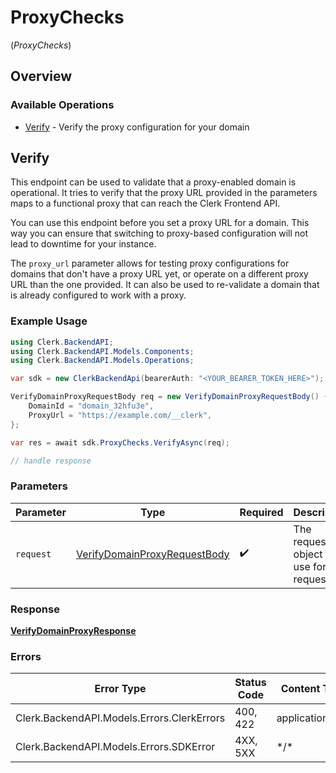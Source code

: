 # ProxyChecks
(*ProxyChecks*)

## Overview

### Available Operations

* [Verify](#verify) - Verify the proxy configuration for your domain

## Verify

This endpoint can be used to validate that a proxy-enabled domain is operational.
It tries to verify that the proxy URL provided in the parameters maps to a functional proxy that can reach the Clerk Frontend API.

You can use this endpoint before you set a proxy URL for a domain. This way you can ensure that switching to proxy-based
configuration will not lead to downtime for your instance.

The `proxy_url` parameter allows for testing proxy configurations for domains that don't have a proxy URL yet, or operate on
a different proxy URL than the one provided. It can also be used to re-validate a domain that is already configured to work with a proxy.

### Example Usage

<!-- UsageSnippet language="csharp" operationID="VerifyDomainProxy" method="post" path="/proxy_checks" -->
```csharp
using Clerk.BackendAPI;
using Clerk.BackendAPI.Models.Components;
using Clerk.BackendAPI.Models.Operations;

var sdk = new ClerkBackendApi(bearerAuth: "<YOUR_BEARER_TOKEN_HERE>");

VerifyDomainProxyRequestBody req = new VerifyDomainProxyRequestBody() {
    DomainId = "domain_32hfu3e",
    ProxyUrl = "https://example.com/__clerk",
};

var res = await sdk.ProxyChecks.VerifyAsync(req);

// handle response
```

### Parameters

| Parameter                                                                               | Type                                                                                    | Required                                                                                | Description                                                                             |
| --------------------------------------------------------------------------------------- | --------------------------------------------------------------------------------------- | --------------------------------------------------------------------------------------- | --------------------------------------------------------------------------------------- |
| `request`                                                                               | [VerifyDomainProxyRequestBody](../../Models/Operations/VerifyDomainProxyRequestBody.md) | :heavy_check_mark:                                                                      | The request object to use for the request.                                              |

### Response

**[VerifyDomainProxyResponse](../../Models/Operations/VerifyDomainProxyResponse.md)**

### Errors

| Error Type                                 | Status Code                                | Content Type                               |
| ------------------------------------------ | ------------------------------------------ | ------------------------------------------ |
| Clerk.BackendAPI.Models.Errors.ClerkErrors | 400, 422                                   | application/json                           |
| Clerk.BackendAPI.Models.Errors.SDKError    | 4XX, 5XX                                   | \*/\*                                      |